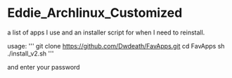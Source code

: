 # Eddie_Archlinux_Customized
a list of apps I use and an installer script for when I need to reinstall.

usage:
'''
git clone https://github.com/Dwdeath/FavApps.git
cd FavApps
sh ./install_v2.sh
'''

and enter your password
